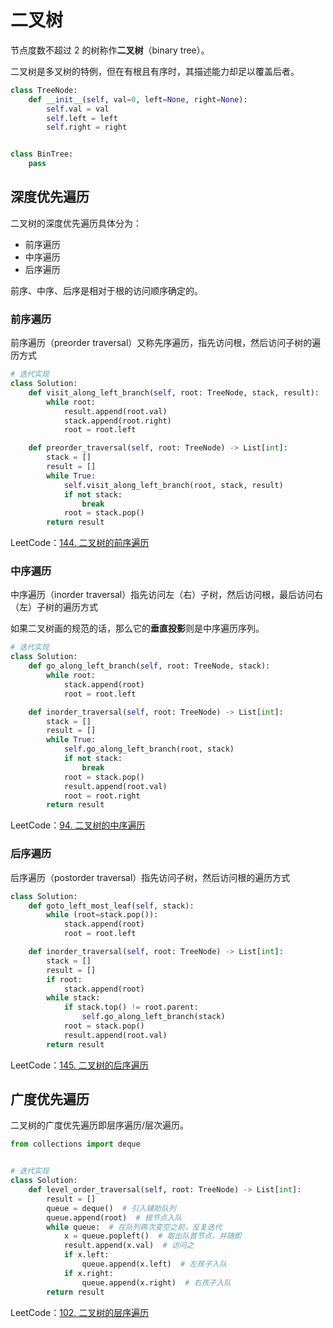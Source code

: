 # 二叉树

节点度数不超过 2 的树称作**二叉树**（binary tree）。

二叉树是多叉树的特例，但在有根且有序时，其描述能力却足以覆盖后者。

```python
class TreeNode:
    def __init__(self, val=0, left=None, right=None):
        self.val = val
        self.left = left
        self.right = right


class BinTree:
    pass
```

## 深度优先遍历

二叉树的深度优先遍历具体分为：

- 前序遍历
- 中序遍历
- 后序遍历

前序、中序、后序是相对于根的访问顺序确定的。

### 前序遍历

前序遍历（preorder traversal）又称先序遍历，指先访问根，然后访问子树的遍历方式

```python
# 迭代实现
class Solution:
    def visit_along_left_branch(self, root: TreeNode, stack, result):
        while root:
            result.append(root.val)
            stack.append(root.right)
            root = root.left

    def preorder_traversal(self, root: TreeNode) -> List[int]:
        stack = []
        result = []
        while True:
            self.visit_along_left_branch(root, stack, result)
            if not stack:
                break
            root = stack.pop()
        return result
```

LeetCode：[144. 二叉树的前序遍历](https://leetcode-cn.com/problems/binary-tree-preorder-traversal/)

### 中序遍历

中序遍历（inorder traversal）指先访问左（右）子树，然后访问根，最后访问右（左）子树的遍历方式

如果二叉树画的规范的话，那么它的**垂直投影**则是中序遍历序列。

```python
# 迭代实现
class Solution:
    def go_along_left_branch(self, root: TreeNode, stack):
        while root:
            stack.append(root)
            root = root.left

    def inorder_traversal(self, root: TreeNode) -> List[int]:
        stack = []
        result = []
        while True:
            self.go_along_left_branch(root, stack)
            if not stack:
                break
            root = stack.pop()
            result.append(root.val)
            root = root.right
        return result
```

LeetCode：[94. 二叉树的中序遍历](https://leetcode-cn.com/problems/binary-tree-inorder-traversal/)

### 后序遍历

后序遍历（postorder traversal）指先访问子树，然后访问根的遍历方式

```python
class Solution:
    def goto_left_most_leaf(self, stack):
        while (root=stack.pop()):
            stack.append(root)
            root = root.left

    def inorder_traversal(self, root: TreeNode) -> List[int]:
        stack = []
        result = []
        if root:
            stack.append(root)
        while stack:
            if stack.top() != root.parent:
                self.go_along_left_branch(stack)
            root = stack.pop()
            result.append(root.val)
        return result
```

LeetCode：[145. 二叉树的后序遍历](https://leetcode-cn.com/problems/binary-tree-postorder-traversal/)

## 广度优先遍历

二叉树的广度优先遍历即层序遍历/层次遍历。

```python
from collections import deque


# 迭代实现
class Solution:
    def level_order_traversal(self, root: TreeNode) -> List[int]:
        result = []
        queue = deque()  # 引入辅助队列
        queue.append(root)  # 根节点入队
        while queue:  # 在队列再次变空之前，反复迭代
            x = queue.popleft()  # 取出队首节点，并随即
            result.append(x.val)  # 访问之
            if x.left:
                queue.append(x.left)  # 左孩子入队
            if x.right:
                queue.append(x.right)  # 右孩子入队
        return result
```

LeetCode：[102. 二叉树的层序遍历](https://leetcode-cn.com/problems/binary-tree-level-order-traversal/)
